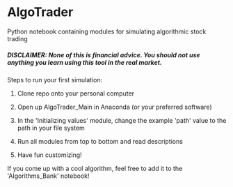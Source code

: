 # AlgoTrader
Python notebook containing modules for simulating algorithmic stock trading

##### DISCLAIMER: None of this is financial advice. You should not use anything you learn using this tool in the real market. #####

Steps to run your first simulation:

1. Clone repo onto your personal computer

2. Open up AlgoTrader_Main in Anaconda (or your preferred software)

3. In the 'Initializing values' module, change the example 'path' value to the path in your file system

4. Run all modules from top to bottom and read descriptions

5. Have fun customizing!

If you come up with a cool algorithm, feel free to add it to the 'Algorithms_Bank' notebook!
